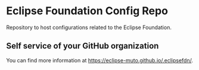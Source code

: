 # Eclipse Foundation Config Repo

Repository to host configurations related to the Eclipse Foundation.

## Self service of your GitHub organization

You can find more information at <https://eclipse-muto.github.io/.eclipsefdn/>.
